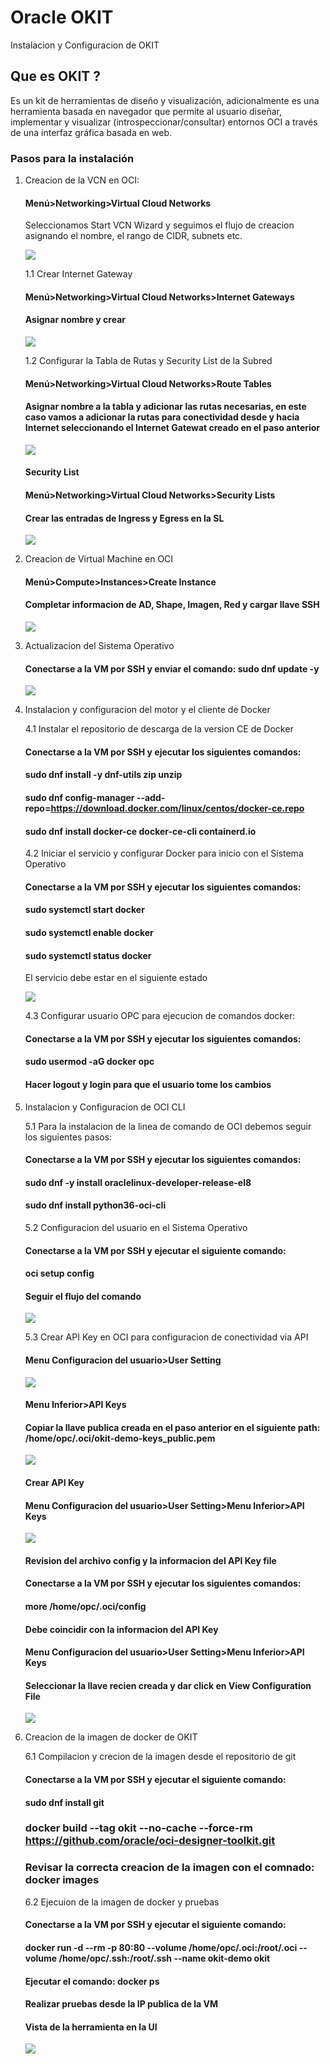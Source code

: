 # Oracle OKIT
Instalacion y Configuracion de OKIT

## Que es OKIT ?

Es un kit de herramientas de diseño y visualización, adicionalmente es una herramienta basada en navegador que permite al usuario diseñar, implementar y visualizar (introspeccionar/consultar) entornos OCI a través de una interfaz gráfica basada en web.

### Pasos para la instalación

1. Creacion de la VCN en OCI:
   #### Menú>Networking>Virtual Cloud Networks
   Seleccionamos Start VCN Wizard y seguimos el flujo de creacion asignando el nombre, el rango de CIDR, subnets etc.
     
   ![](https://github.com/johncdoracle/OKIT/blob/main/Images/Start-Wizard.jpg)


   1.1 Crear Internet Gateway
   #### Menú>Networking>Virtual Cloud Networks>Internet Gateways

   #### Asignar nombre y crear

   ![](https://github.com/johncdoracle/OKIT/blob/main/Images/IGW-create.jpg)
   
   1.2 Configurar la Tabla de Rutas y Security List de la Subred
   #### Menú>Networking>Virtual Cloud Networks>Route Tables

   #### Asignar nombre a la tabla y adicionar las rutas necesarias, en este caso vamos a adicionar la rutas para conectividad desde y hacia Internet seleccionando el Internet Gatewat creado en el paso anterior

   ![](https://github.com/johncdoracle/OKIT/blob/main/Images/RT-create.jpg)

   #### Security List
   #### Menú>Networking>Virtual Cloud Networks>Security Lists
   #### Crear las entradas de Ingress y Egress en la SL

   ![](https://github.com/johncdoracle/OKIT/blob/main/Images/SL-create.jpg)

2. Creacion de Virtual Machine en OCI
   #### Menú>Compute>Instances>Create Instance

   #### Completar informacion de AD, Shape, Imagen, Red y cargar llave SSH

   ![](https://github.com/johncdoracle/OKIT/blob/main/Images/VM-create.jpg)


3. Actualizacion del Sistema Operativo
   #### Conectarse a la VM por SSH y enviar el comando: sudo dnf update -y

   ![](https://github.com/johncdoracle/OKIT/blob/main/Images/DNF-update.jpg)

4. Instalacion y configuracion del motor y el cliente de Docker

   4.1 Instalar el repositorio de descarga de la version CE de Docker
   
   #### Conectarse a la VM por SSH y ejecutar los siguientes comandos:

   #### sudo dnf install -y dnf-utils zip unzip
   #### sudo dnf config-manager --add-repo=https://download.docker.com/linux/centos/docker-ce.repo
   #### sudo dnf install docker-ce docker-ce-cli containerd.io

   4.2 Iniciar el servicio y configurar Docker para inicio con el Sistema Operativo

   #### Conectarse a la VM por SSH y ejecutar los siguientes comandos:

   #### sudo systemctl start docker
   #### sudo systemctl enable docker
   #### sudo systemctl status docker

   El servicio debe estar en el siguiente estado

   ![](https://github.com/johncdoracle/OKIT/blob/main/Images/Docker-status.jpg)

   4.3 Configurar usuario OPC para ejecucion de comandos docker:

   #### Conectarse a la VM por SSH y ejecutar los siguientes comandos:
   #### sudo usermod -aG docker opc
   #### Hacer logout y login para que el usuario tome los cambios

6. Instalacion y Configuracion de OCI CLI

   5.1 Para la instalacion de la linea de comando de OCI debemos seguir los siguientes pasos:

   #### Conectarse a la VM por SSH y ejecutar los siguientes comandos:
   #### sudo dnf -y install oraclelinux-developer-release-el8
   #### sudo dnf install python36-oci-cli

   5.2 Configuracion del usuario en el Sistema Operativo

   #### Conectarse a la VM por SSH y ejecutar el siguiente comando:

   #### oci setup config

   #### Seguir el flujo del comando

   ![](https://github.com/johncdoracle/OKIT/blob/main/Images/API-Key-create-2.jpg)

   5.3 Crear API Key en OCI para configuracion de conectividad via API

   #### Menu Configuracion del usuario>User Setting

   ![](https://github.com/johncdoracle/OKIT/blob/main/Images/API-Key-create-1.jpg)

   #### Menu Inferior>API Keys

   #### Copiar la llave publica creada en el paso anterior en el siguiente path: /home/opc/.oci/okit-demo-keys_public.pem

   ![](https://github.com/johncdoracle/OKIT/blob/main/Images/API-Key-create-3.jpg)

   #### Crear API Key
   #### Menu Configuracion del usuario>User Setting>Menu Inferior>API Keys

    ![](https://github.com/johncdoracle/OKIT/blob/main/Images/API-Key-create-4.jpg)
    
   #### Revision del archivo config y la informacion del API Key file
   #### Conectarse a la VM por SSH y ejecutar los siguientes comandos:
   #### more /home/opc/.oci/config

   #### Debe coincidir con la informacion del API Key
   #### Menu Configuracion del usuario>User Setting>Menu Inferior>API Keys
   #### Seleccionar la llave recien creada y dar click en View Configuration File

   ![](https://github.com/johncdoracle/OKIT/blob/main/Images/API-Key-create-5.jpg)


7. Creacion de la imagen de docker de OKIT

   6.1 Compilacion y crecion de la imagen desde el repositorio de git
   
    #### Conectarse a la VM por SSH y ejecutar el siguiente comando:
    #### sudo dnf install git
    ### docker build --tag okit --no-cache --force-rm https://github.com/oracle/oci-designer-toolkit.git
    ### Revisar la correcta creacion de la imagen con el comnado: docker images

   6.2 Ejecuion de la imagen de docker y pruebas

   #### Conectarse a la VM por SSH y ejecutar el siguiente comando:
   #### docker run -d --rm -p 80:80 --volume /home/opc/.oci:/root/.oci --volume /home/opc/.ssh:/root/.ssh --name okit-demo okit
   #### Ejecutar el comando: docker ps
   #### Realizar pruebas desde la IP publica de la VM
  
   #### Vista de la herramienta en la UI

   ![](https://github.com/johncdoracle/OKIT/blob/main/Images/Okit-demo-run.jpg)

   

   
   
   
   

   

   
   

   

   
   

    

   

   
   

